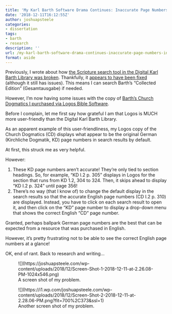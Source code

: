 ```yaml
---
title: 'My Karl Barth Software Drama Continues: Inaccurate Page Numbers in Logos'
date: '2018-12-11T16:12:55Z'
author: joshuapsteele
categories:
- dissertation
tags:
- barth
- research
description: ''
url: /my-karl-barth-software-drama-continues-inaccurate-page-numbers-in-logos/
format: aside
---
```

Previously, I wrote about how [the Scripture search tool in the Digital Karl Barth Library was broken](https://joshuapsteele.com/whats-gone-wrong-with-the-digital-karl-barth-library/). Thankfully, it [appears to have been fixed](https://joshuapsteele.com/update-you-can-now-search-for-bible-citations-in-the-digital-karl-barth-library-again/) (although it still has issues). This means I can search Barth’s “Collected Edition” (Gesamtausgabe) if needed.

However, I’m now having some issues with the copy of [Barth’s Church Dogmatics I purchased via Logos Bible Software](https://www.logos.com/product/5758/barths-church-dogmatics).

Before I complain, let me first say how grateful I am that Logos is MUCH more user-friendly than the Digital Karl Barth Library.

As an apparent example of this user-friendliness, my Logos copy of the Church Dogmatics (CD) displays what appear to be the original German (Kirchliche Dogmatik, KD) page numbers in search results by default.

At first, this struck me as very helpful.

However:

1. These KD page numbers aren’t accurate! They’re only tied to section headings. So, for example, “KD I.2 p. 305” displays in Logos for the section that runs from KD 1.2, 304 to 324. Then, it skips ahead to display “KD I.2 p. 324” until page 356!
2. There’s no way (that I know of) to change the default display in the search results so that the accurate English page numbers (CD I.2 p. 310) are displayed. Instead, you have to click on each search result to open it, and then click on the “KD” page number to display a drop-down menu that shows the correct English “CD” page number.

Granted, perhaps ballpark German page numbers are the best that can be expected from a resource that was purchased in English.

However, it’s pretty frustrating not to be able to see the correct English page numbers at a glance!

OK, end of rant. Back to research and writing…

<figure class="wp-block-image">![](https://joshuapsteele.com/wp-content/uploads/2018/12/Screen-Shot-1-2018-12-11-at-2.26.08-PM-1024x546.png)<figcaption>A screen shot of my problem.</figcaption></figure><figure class="wp-block-image">![](https://i1.wp.com/joshuapsteele.com/wp-content/uploads/2018/12/Screen-Shot-2-2018-12-11-at-2.28.06-PM.png?fit=700%2C373&ssl=1)<figcaption>Another screen shot of my problem.</figcaption></figure>